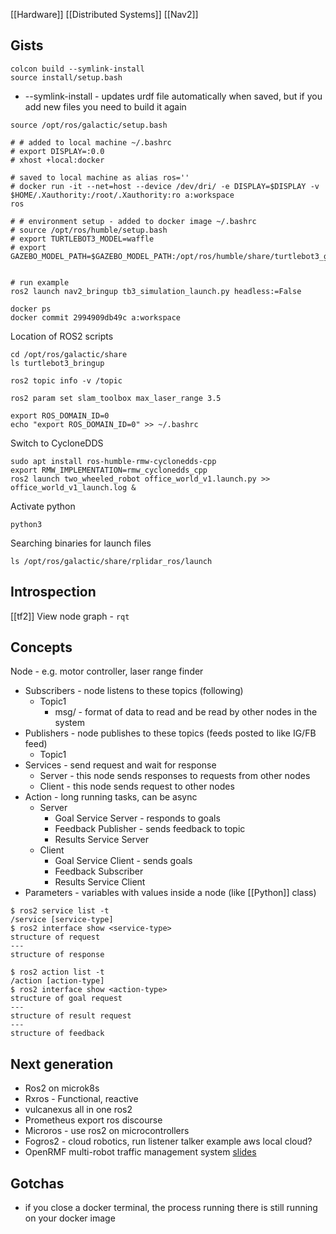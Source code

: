 [[Hardware]] [[Distributed Systems]] [[Nav2]]

## Gists
```
colcon build --symlink-install
source install/setup.bash
```
* --symlink-install - updates urdf file automatically when saved, but if you add new files you need to build it again
```
source /opt/ros/galactic/setup.bash
```

```
# # added to local machine ~/.bashrc
# export DISPLAY=:0.0
# xhost +local:docker

# saved to local machine as alias ros=''
# docker run -it --net=host --device /dev/dri/ -e DISPLAY=$DISPLAY -v $HOME/.Xauthority:/root/.Xauthority:ro a:workspace
ros

# # environment setup - added to docker image ~/.bashrc
# source /opt/ros/humble/setup.bash
# export TURTLEBOT3_MODEL=waffle
# export GAZEBO_MODEL_PATH=$GAZEBO_MODEL_PATH:/opt/ros/humble/share/turtlebot3_gazebo/models


# run example
ros2 launch nav2_bringup tb3_simulation_launch.py headless:=False

docker ps
docker commit 2994909db49c a:workspace
```

Location of ROS2 scripts
```
cd /opt/ros/galactic/share
ls turtlebot3_bringup
```

```
ros2 topic info -v /topic

ros2 param set slam_toolbox max_laser_range 3.5

export ROS_DOMAIN_ID=0
echo "export ROS_DOMAIN_ID=0" >> ~/.bashrc

```

Switch to CycloneDDS
```
sudo apt install ros-humble-rmw-cyclonedds-cpp
export RMW_IMPLEMENTATION=rmw_cyclonedds_cpp
ros2 launch two_wheeled_robot office_world_v1.launch.py >> office_world_v1_launch.log &
```

Activate python
```
python3
```

Searching binaries for launch files
```
ls /opt/ros/galactic/share/rplidar_ros/launch
```
## Introspection
[[tf2]]
View node graph - `rqt`

## Concepts
Node - e.g. motor controller, laser range finder
- Subscribers - node listens to these topics (following)
	- Topic1
		- msg/ - format of data to read and be read by other nodes in the system
- Publishers - node publishes to these topics (feeds posted to like IG/FB feed)
	- Topic1
- Services - send request and wait for response
	- Server - this node sends responses to requests from other nodes
	- Client - this node sends request to other nodes
- Action - long running tasks, can be async
	- Server
		- Goal Service Server - responds to goals
		- Feedback Publisher - sends feedback to topic
		- Results Service Server
	- Client
		- Goal Service Client - sends goals
		- Feedback Subscriber
		- Results Service Client
- Parameters - variables with values inside a node (like [[Python]] class)

```
$ ros2 service list -t
/service [service-type]
$ ros2 interface show <service-type>
structure of request
---
structure of response
```

```
$ ros2 action list -t
/action [action-type]
$ ros2 interface show <action-type>
structure of goal request
---
structure of result request
---
structure of feedback
```


## Next generation
* Ros2 on microk8s
* Rxros - Functional, reactive
* vulcanexus all in one ros2
* Prometheus export ros discourse
* Microros - use ros2 on microcontrollers
* Fogros2 - cloud robotics, run listener talker example aws local cloud?
* OpenRMF  multi-robot traffic management system [slides](https://docs.google.com/presentation/d/1Lt79xlM_XkITmURSbI5hkAAgnjSX8dHKBkgvz3x3Uzw/edit)

## Gotchas
* if you close a docker terminal, the process running there is still running on your docker image
